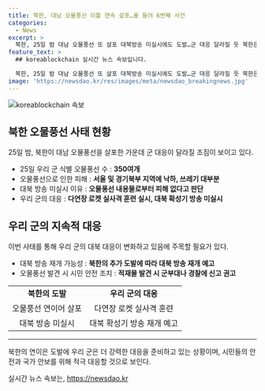 ```yaml
---
title: 북한, 대남 오물풍선 이틀 연속 살포…올 들어 6번째 사건
categories:
  - News
excerpt: >
  북한, 25일 밤 대남 오물풍선 또 살포 대북방송 미실시에도 도발…군 대응 달라질 듯 북한은 25일에 대남 오물풍선을 또 살포하며 이틀 연속 도발했다. 이로 인해 우리 군은 식별된 오물풍선이 350여개에 이르는 것을 확인했고, 이 중 100여개가 우리 지역에 떨어진 것으로 파악되었다. 이에도 우리 군은 대북 방송을 실시하지 않았으나, 북한의 추가 도발에 대응할 가능성이 높아졌다고 전망된다. 사진은 오염물을 처리하는 모습.
feature_text: >
  ## koreablockchain 실시간 뉴스 속보입니다.

  북한, 25일 밤 대남 오물풍선 또 살포 대북방송 미실시에도 도발…군 대응 달라질 듯 북한은 25일에 대남 오물풍선을 또 살포하며 이틀 연속 도발했다. 이로 인해 우리 군은 식별된 오물풍선이 350여개에 이르는 것을 확인했고, 이 중 100여개가 우리 지역에 떨어진 것으로 파악되었다. 이에도 우리 군은 대북 방송을 실시하지 않았으나, 북한의 추가 도발에 대응할 가능성이 높아졌다고 전망된다. 사진은 오염물을 처리하는 모습.
image: 'https://newsdao.kr/res/images/meta/newsdao_breakingnews.jpg'
---
```


<p><img src="https://newsdao.kr/res/images/meta/newsdao_breakingnews.jpg" alt="koreablockchain 속보" /></p>

<h2 data-ke-size="size26">북한 오물풍선 사태 현황</h2>

<p data-ke-size="size16">25일 밤, 북한이 대남 오물풍선을 살포한 가운데 군 대응이 달라질 조짐이 보이고 있다.</p>

<ul>
  <li>25일 우리 군 식별 오물풍선 수 : <b>350여개</b></li>
  <li>오물풍선으로 인한 피해 : <b>서울 및 경기북부 지역에 낙하, 쓰레기 대부분</b></li>
  <li>대북 방송 미실시 이유 : <b>오물풍선 내용물로부터 피해 없다고 판단</b></li>
  <li>우리 군의 대응 : <b>다연장 로켓 실사격 훈련 실시, 대북 확성기 방송 미실시</b></li>
</ul>

<h2 data-ke-size="size26">우리 군의 지속적 대응</h2>

<p data-ke-size="size16">이번 사태를 통해 우리 군의 대북 대응이 변화하고 있음에 주목할 필요가 있다.</p>

<ul>
  <li>대북 방송 재개 가능성 : <b>북한의 추가 도발에 따라 대북 방송 재개 예고</b></li>
  <li>오물풍선 발견 시 시민 안전 조치 : <b>적재물 발견 시 군부대나 경찰에 신고 권고</b></li>
</ul>

<table>
  <tr>
    <td style="text-align: center; height: 17px;"><b>북한의 도발</b></td>
    <td style="text-align: center; height: 17px;"><b>우리 군의 대응</b></td>
  </tr>
  <tr>
    <td style="text-align: center; height: 17px;">오물풍선 연이어 살포</td>
    <td style="text-align: center; height: 17px;">다연장 로켓 실사격 훈련</td>
  </tr>
  <tr>
    <td style="text-align: center; height: 17px;">대북 방송 미실시</td>
    <td style="text-align: center; height: 17px;">대북 확성기 방송 재개 예고</td>
  </tr>
</table>

<hr>

<p data-ke-size="size16">북한의 연이은 도발에 우리 군은 더 강력한 대응을 준비하고 있는 상황이며, 시민들의 안전과 국가 안보를 위해 적극 대응할 것으로 보인다.</p>
실시간 뉴스 속보는, <a href="https://newsdao.kr" rel="dofollow">https://newsdao.kr</a>


